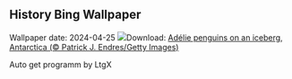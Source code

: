 ## History Bing Wallpaper
Wallpaper date: 2024-04-25
![](https://www.bing.com/th?id=OHR.PenguinDirections_EN-IN9440987055_UHD.jpg&w=1000)Download: [Adélie penguins on an iceberg, Antarctica (© Patrick J. Endres/Getty Images)](https://www.bing.com/th?id=OHR.PenguinDirections_EN-IN9440987055_UHD.jpg)

Auto get programm by LtgX
